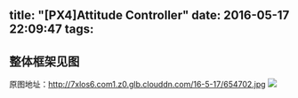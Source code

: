 title: "[PX4]Attitude Controller"
date: 2016-05-17 22:09:47
tags:
---
## 整体框架见图
原图地址：http://7xlos6.com1.z0.glb.clouddn.com/16-5-17/654702.jpg
![](http://7xlos6.com1.z0.glb.clouddn.com/16-5-17/654702.jpg)